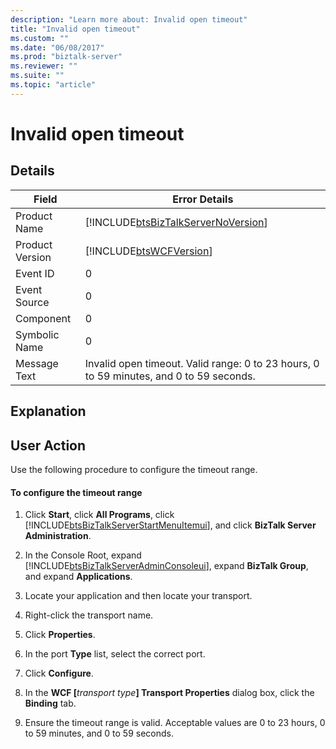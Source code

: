 ```yaml
---
description: "Learn more about: Invalid open timeout"
title: "Invalid open timeout"
ms.custom: ""
ms.date: "06/08/2017"
ms.prod: "biztalk-server"
ms.reviewer: ""
ms.suite: ""
ms.topic: "article"
---
```

# Invalid open timeout
## Details  

| Field | Error Details |
|-----------------|-----------------------------------------------------------------------------------------|
|  Product Name   |   [!INCLUDE[btsBizTalkServerNoVersion](../includes/btsbiztalkservernoversion-md.md)]    |
| Product Version |               [!INCLUDE[btsWCFVersion](../includes/btswcfversion-md.md)]                |
|    Event ID     |                                            0                                            |
|  Event Source   |                                            0                                            |
|    Component    |                                            0                                            |
|  Symbolic Name  |                                            0                                            |
|  Message Text   | Invalid open timeout. Valid range: 0 to 23 hours, 0 to 59 minutes, and 0 to 59 seconds. |

## Explanation  

## User Action  
 Use the following procedure to configure the timeout range.  

#### To configure the timeout range  

1. Click **Start**, click **All Programs**, click [!INCLUDE[btsBizTalkServerStartMenuItemui](../includes/btsbiztalkserverstartmenuitemui-md.md)], and click **BizTalk Server Administration**.  

2. In the Console Root, expand [!INCLUDE[btsBizTalkServerAdminConsoleui](../includes/btsbiztalkserveradminconsoleui-md.md)], expand **BizTalk Group**, and expand  **Applications**.  

3. Locate your application and then locate your transport.  

4. Right-click the transport name.  

5. Click **Properties**.  

6. In the port **Type** list, select the correct port.  

7. Click **Configure**.  

8. In the **WCF [**<em>transport type</em>**] Transport Properties** dialog box, click the **Binding** tab.  

9. Ensure the timeout range is valid. Acceptable values are 0 to 23 hours, 0 to 59 minutes, and 0 to 59 seconds.
